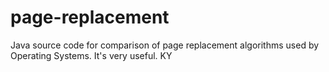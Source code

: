 # page-replacement
Java source code for comparison of page replacement algorithms used by Operating Systems.
It's very useful. KY
